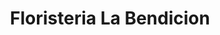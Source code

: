 ---
title: "Floristeria La Bendicion"
url: /san-jose-pinula/floristeria-la-bendicion/
shop: Blumen
---